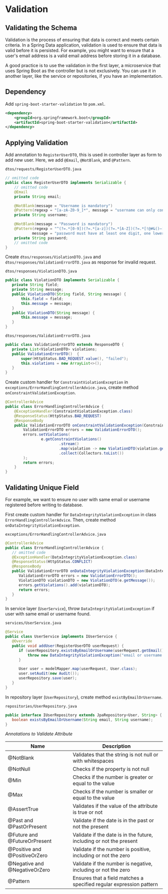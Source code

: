 # Validation

## Validating the Schema

Validation is the process of ensuring that data is correct and meets certain criteria. In a Spring Data application, validation is used to ensure that data is valid before it is persisted. For example, you might want to ensure that a user's email address is a valid email address before storing it in a database.

A good practice is to use the validation in the first layer, a microservice that uses Spring Boot as the controller
but is not exclusively. You can use it in another layer, like the service or repositories, if you have an implementation.

## Dependency

Add `spring-boot-starter-validation` to `pom.xml`.

```xml
<dependency>
    <groupId>org.springframework.boot</groupId>
    <artifactId>spring-boot-starter-validation</artifactId>
</dependency>
```

## Applying Validation

Add annotation to `RegisterUserDTO`, this is used in controller layer as form to add new user. Here, we add `@Email`, `@NotBlank`, and `@Pattern`.

`dtos/requests/RegisterUserDTO.java`

```java
// omitted code
public class RegisterUserDTO implements Serializable {
    // omitted code
    @Email
    private String email;

    @NotBlank(message = "Username is mandatory")
    @Pattern(regexp = "[a-zA-Z0-9_]*", message = "username can only contains alphabet, number, and underscore")
    private String username;

    @NotBlank(message = "Password is mandatory")
    @Pattern(regexp = "^(?=.*[0-9])(?=.*[a-z])(?=.*[A-Z])(?=.*[!@#&()–[{}]:;',?/*~$^+=<>]).{8,}$",
            message = "password must have at least one digit, one lowercase, one uppercase, one special character, and minimum 8 characters")
    private String password;
    // omitted code
}
```

Create `dtos/responses/ViolationDTO.java` and `dtos/responses/ValidationErrorDTO.java` as response for invalid request.

`dtos/responses/ViolationDTO.java`

```java
public class ViolationDTO implements Serializable {
   private String field;
   private String message;
   public ViolationDTO(String field, String message) {
       this.field = field;
       this.message = message;
   }
   public ViolationDTO(String message) {
       this.message = message;
   }
}
```

`dtos/responses/ValidationErrorDTO.java`

```java
public class ValidationErrorDTO extends ResponseDTO {
   private List<ViolationDTO> violations;
   public ValidationErrorDTO()  {
       super(HttpStatus.BAD_REQUEST.value(), "failed");
       this.violations = new ArrayList<>();
   }
}
```

Create custom handler for `ConstraintViolationException` in `exceptions/ErrorHandlingControllerAdvice.java`, create method `onConstraintValidationException`.

```java
@ControllerAdvice
public class ErrorHandlingControllerAdvice {
    @ExceptionHandler(ConstraintViolationException.class)
    @ResponseStatus(HttpStatus.BAD_REQUEST)
    @ResponseBody
    public ValidationErrorDTO onConstraintValidationException(ConstraintViolationException e) {
        ValidationErrorDTO errors = new ValidationErrorDTO();
        errors.setViolations(
                e.getConstraintViolations()
                        .stream()
                        .map(violation -> new ViolationDTO(violation.getPropertyPath().toString(), violation.getMessage()))
                        .collect(Collectors.toList())
        );
        return errors;
    }
}
```

## Validating Unique Field

For example, we want to ensure no user with same email or username registered before writing to database.

First create custom handler for `DataIntegrityViolationException` in class `ErrorHandlingControllerAdvice`. Then, create method `onDataIntegrityViolationException`.

`exceptions/ErrorHandlingControllerAdvice.java`

```java
@ControllerAdvice
public class ErrorHandlingControllerAdvice {
   // omitted code
   @ExceptionHandler(DataIntegrityViolationException.class)
   @ResponseStatus(HttpStatus.CONFLICT)
   @ResponseBody
   public ValidationErrorDTO onDataIntegrityViolationException(DataIntegrityViolationException e) {
      ValidationErrorDTO errors = new ValidationErrorDTO();
      ViolationDTO violationDTO = new ViolationDTO(e.getMessage());
      errors.getViolations().add(violationDTO);
      return errors;
   }
}
```

In service layer (`UserService`), throw `DataIntegrityViolationException` if user with same email or username found.

`services/UserService.java`

```java
@Service
public class UserService implements IUserService {
   @Override
   public void addUser(RegisterUserDTO userRequest) {
      if (userRepository.existsByEmailOrUsername(userRequest.getEmail(), userRequest.getUsername())) {
          throw new DataIntegrityViolationException("email or username already used");
      }

      User user = modelMapper.map(userRequest, User.class);
      user.setAudit(new Audit());
      userRepository.save(user);
   }
}
```

In repository layer (`UserRepository`), create method `existByEmailOrUsername`.

`repositories/UserRepository.java`

```java
public interface IUserRepository extends JpaRepository<User, String> {
   boolean existsByEmailOrUsername(String email, String username);
}
```


*Annotations to Validate Attribute*

| Name                          | Description                                                         |
|-------------------------------|---------------------------------------------------------------------|
| @NotBlank                     | Validates that the string is not null or with whitespaces           |
| @NotNull                      | Checks if the property is not null                                  |
| @Min                          | Checks if the number is greater or equal to the value               |
| @Max                          | Checks if the number is smaller or equal to the value               |
| @AssertTrue                   | Validates if the value of the attribute is true or not              |
| @Past and @PastOrPresent      | Validate if the date is in the past or not the present              |
| @Future and @FutureOrPresent  | Validate if the date is in the future, including or not the present |
| @Positive and @PositiveOrZero | Validate if the number is positive, including or not the zero       |
| @Negative and @NegativeOrZero | Validate if the number is negative, including or not the zero       |
| @Pattern                      | Ensures that a field matches a specified regular expression pattern |
